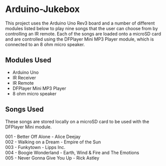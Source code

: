 # Arduino-Jukebox
This project uses the Arduino Uno Rev3 board and a number of different modules listed below to play nine songs that the user can choose from by controlling an IR remote.
Each of the songs are loaded onto a microSD card and are controlled using the DFPlayer Mini MP3 Player module, which is connected to an 8 ohm micro speaker.

## Modules Used
- Arduino Uno
- IR Receiver
- IR Remote
- DFPlayer Mini MP3 Player
- 8 ohm micro speaker

## Songs Used
These songs are stored locally on a microSD card to be used with the DFPlayer Mini module.

001 - Better Off Alone - Alice Deejay <br>
002 - Walking on a Dream - Empire of the Sun <br>
003 - Funkytown - Lipps Inc. <br>
004 - Boogie Wonderland - Earth, Wind & Fire and The Emotions <br>
005 - Never Gonna Give You Up - Rick Astley <br>

